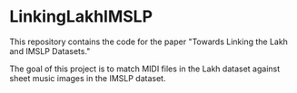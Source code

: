 # LinkingLakhIMSLP

This repository contains the code for the paper "Towards Linking the Lakh and IMSLP Datasets."

The goal of this project is to match MIDI files in the Lakh dataset against sheet music images in the IMSLP dataset.
